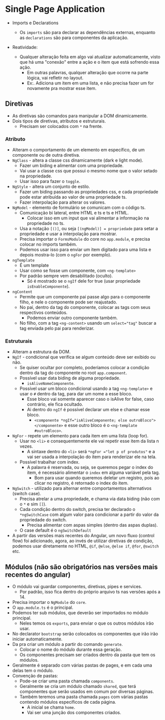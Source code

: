 # Single Page Application

* Imports e Declarations
  * Os `imports` são para declarar as dependências externas, enquanto as `declarations` são para componentes da aplicação.

* Reatividade:
  * Qualquer alteração feita em algo vai atualizar automaticamente, visto que há uma "conexão" entre a ação e o item que está sofrendo essa ação.
    * Em outras palavras, qualquer alteração que ocorre na parte lógica, vai refletir no layout.
    * Ex:. Adiciona um item em uma lista, e não precisa fazer um for novamente pra mostrar esse item.

## Diretivas
* As diretivas são comandos para manipular a DOM dinamicamente.
* Dois tipos de diretivas, atributos e estruturais.
  * Precisam ser colocados com `*` na frente.
  
### Atributo
* Alteram o comportamento de um elemento em específico, de um componente ou de outra diretiva.
* `NgClass` - altera a classe css dinamicamente (dark e light mode).
  * Fazer um biding e alimentar com uma propriedade.
  * Vai usar a classe css que possui o mesmo nome que o valor setado na propriedade.
  * Usar isso para fazer o `toggle`.
* `NgStyle` - altera um conjunto de estilo.
  * Fazer um biding passando as propriedades css, e cada propriedade pode estar atribuída ao valor de uma propriedade ts.
  * Fazer interpolação para alterar os valores.
* `NgModel` - elemento de formulário se comunicam com o código ts.
  * Comunicação bi lateral, entre HTML e ts e ts e HTML.
    * Colocar isso em um input que vai alimentar a informação na propriedade no ts.
  * Usa a notação `[()]`, ou seja `[(ngModel)] = propriedade` para setar a propriedade e usar a interpolação para mostrar.
  * Precisa importar o `FormsModule` do core no `app.module`, e precisa colocar no imports também.
  * Podemos usar isso para enviar um item digitado para uma lista e depois mostra-lo (com o `ngFor` por exemplo).
* `ngTemplate`
  * É um template
  * Usar como se fosse um componente, com `<ng-template>`
  * Por padrão sempre vem desabilitado (oculto).
    * Só é mostrado se o `ngIf` dele for true (usar propriedade `isEnableComponente`). 
* `ngContent`
  * Permite que um componente pai passe algo para o componente filho, e nele o componente pode ser reajustado.
  * No pai, dentro da tag do componente, colocar as tags com seus respectivos conteúdos.
    * Podemos enviar outro componente também.
  * No filho, com a tag `<ng-content>` usando um `select="tag"` buscar a tag enviada pelo pai para renderizar.
  
### Estruturais
* Alteram a estrutura da DOM.
* `NgIf` - condicional que verifica se algum conteúdo deve ser exibido ou não.
  * Se quiser ocultar por completo, poderíamos colocar a condição dentro da tag do componente no root `app.component`.
  * Possível usar data biding de alguma propriedade.
    * `isAliveNomeComponente`.
  * Possível usar um bloco condicional usando a tag `<ng-template>` e usar o `#` dentro da tag, para dar um nome a esse bloco.
    * Esse bloco vai somente aparecer caso o isAlive for false, caso contrário, ele fica ocultado.
    * Ai dentro do `ngIf` é possível declarar um else e chamar esse bloco. 
      * `<componente *ngIf="isAliveComponente; else outroBloco"></componente>` e esse outro bloco é o `<ng-template #outroBloco>`.
* `NgFor` - repete um elemento para cada item em uma lista (loop for).
  * Usar no `<li>` e consequentemente ele vai repetir esse item da lista n vezes.
    * A sintaxe dentro do `<li>` será `*ngFor ="let p of produtos"` e a vai ser usada a interpolação do item para renderizar ele na tela.
  * Possível trabalhar com index.
    * A palavra é reservada, ou seja, se queremos pegar o index do item, é necessário alimentar o `index` em alguma variável pela tag.
      * Bom para usar quando queremos deletar um registro, pois ao clicar no registro, é retornado o index do item.
* `NgSwitch` - utilizado para alternar entre comportamentos alternativos (switch case).
  * Precisa atrelar a uma propriedade, e chama via data biding (não com o `*` e sim `[]`).
  * Cada condição dentro do switch, precisa ter declarado o `*ngSwitchCase` com algum valor para condicionar a partir do valor da propriedade do switch.
    * Precisa alimentar com aspas simples (dentro das aspas duplas).
  * O case default é o `ngSwitchDefault`
* A partir das versões mais recentes do Angular, um novo fluxo (control flow) foi adicionado, agora, ao invés de utilizar diretivas de condição, podemos usar diretamente no HTML, `@if`, `@else`, `@else if`, `@for`, `@switch` etc. 

## Módulos (não são obrigatórios nas versões mais recentes do angular)
* O módulo vai guardar componentes, diretivas, pipes e services.
  * Por padrão, isso fica dentro do próprio arquivo ts nas versões após a 14.
* Precisa importar o `NgModule` do `core`.
* O `app.module.ts` é o principal.
* Podemos ter sub módulos, que deverão ser importados no módulo principal.
  * Neles temos os `exports`, para enviar o que os outros módulos irão usar.
* No declarator `bootstrap` serão colocados os componentes que irão irão iniciar automaticamente.
* Da pra criar um módulo a partir do comando `generate`.
  * Colocar o nome do módulo durante essa geração.
  * Os componentes precisam ser criados dentro da pasta que tem os módulos.
* Geralmente é separado com várias pastas de pages, e em cada uma delas tem o módulo.
* Convenção de pastas:
  * Pode-se criar uma pasta chamada `components`.
  * Geralmente se cria um módulo chamado `shared`, que terá componentes que serão usados em comum por diversas páginas.
  * Também teremos uma pasta chamada `pages` com várias pastas contendo módulos específicos de cada página.
    * A inicial se chama `home`. 
    * Vai ser uma junção dos componentes criados.